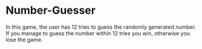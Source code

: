 # Number-Guesser

In this game, the user has 12 tries to guess the randomly generated number. If you manage to guess the number within 12 tries you win,
otherwise you lose the game.
